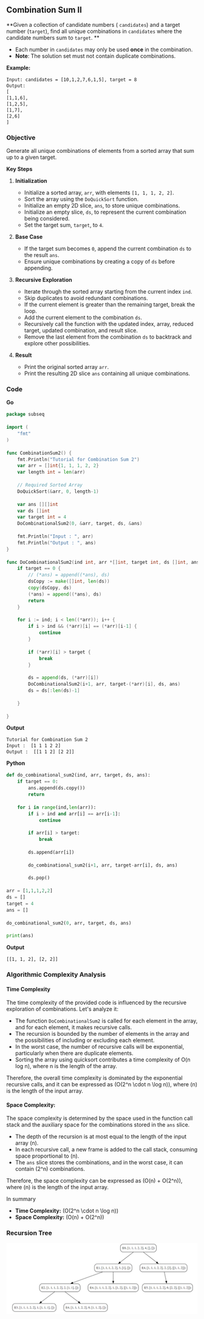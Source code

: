 ## Combination Sum II

**Given a collection of candidate numbers ( `candidates`) and a target number (`target`),  find all unique combinations in `candidates` where the candidate numbers sum to `target`. **
- Each number in `candidates` may only be used **once** in the combination.
- **Note**: The solution set must not contain duplicate combinations.

**Example:**
```
Input: candidates = [10,1,2,7,6,1,5], target = 8
Output:
[
[1,1,6],
[1,2,5],
[1,7],
[2,6]
]
```

### Objective
Generate all unique combinations of elements from a sorted array that sum up to a given target.

**Key Steps**

1. **Initialization**
    
    - Initialize a sorted array, `arr`, with elements `[1, 1, 1, 2, 2]`.
    - Sort the array using the `DoQuickSort` function.
    - Initialize an empty 2D slice, `ans`, to store unique combinations.
    - Initialize an empty slice, `ds`, to represent the current combination being considered.
    - Set the target sum, `target`, to `4`.
2. **Base Case**
    
    - If the target sum becomes `0`, append the current combination `ds` to the result `ans`.
    - Ensure unique combinations by creating a copy of `ds` before appending.
3. **Recursive Exploration**
    
    - Iterate through the sorted array starting from the current index `ind`.
    - Skip duplicates to avoid redundant combinations.
    - If the current element is greater than the remaining target, break the loop.
    - Add the current element to the combination `ds`.
    - Recursively call the function with the updated index, array, reduced target, updated combination, and result slice.
    - Remove the last element from the combination `ds` to backtrack and explore other possibilities.
4. **Result**
    
    - Print the original sorted array `arr`.
    - Print the resulting 2D slice `ans` containing all unique combinations.

### Code

**Go**
```go
package subseq

import (
	"fmt"
)

func CombinationSum2() {
	fmt.Println("Tutorial for Combination Sum 2")
	var arr = []int{1, 1, 1, 2, 2}
	var length int = len(arr)

	// Required Sorted Array
	DoQuickSort(&arr, 0, length-1)

	var ans [][]int
	var ds []int
	var target int = 4
	DoCombinationalSum2(0, &arr, target, ds, &ans)

	fmt.Println("Input : ", arr)
	fmt.Println("Output : ", ans)
}

func DoCombinationalSum2(ind int, arr *[]int, target int, ds []int, ans *[][]int) {
	if target == 0 {
		// (*ans) = append((*ans), ds)
		dsCopy := make([]int, len(ds))
		copy(dsCopy, ds)
		(*ans) = append((*ans), ds)
		return
	}

	for i := ind; i < len((*arr)); i++ {
		if i > ind && (*arr)[i] == (*arr)[i-1] {
			continue
		}

		if (*arr)[i] > target {
			break
		}

		ds = append(ds, (*arr)[i])
		DoCombinationalSum2(i+1, arr, target-(*arr)[i], ds, ans)
		ds = ds[:len(ds)-1]

	}

}

```

**Output**
```
Tutorial for Combination Sum 2
Input :  [1 1 1 2 2]
Output :  [[1 1 2] [2 2]]
```

**Python**
```python
def do_combinational_sum2(ind, arr, target, ds, ans):
    if target == 0:
        ans.append(ds.copy())
        return

    for i in range(ind,len(arr)):
        if i > ind and arr[i] == arr[i-1]:
            continue

        if arr[i] > target:
            break

        ds.append(arr[i])

        do_combinational_sum2(i+1, arr, target-arr[i], ds, ans)
        
        ds.pop()

arr = [1,1,1,2,2]
ds = []
target = 4
ans = []

do_combinational_sum2(0, arr, target, ds, ans)

print(ans)
```

**Output**
```
[[1, 1, 2], [2, 2]]
```
### Algorithmic Complexity Analysis

#### Time Complexity
The time complexity of the provided code is influenced by the recursive exploration of combinations. Let's analyze it:

- The function `DoCombinationalSum2` is called for each element in the array, and for each element, it makes recursive calls.
- The recursion is bounded by the number of elements in the array and the possibilities of including or excluding each element.
- In the worst case, the number of recursive calls will be exponential, particularly when there are duplicate elements.
- Sorting the array using quicksort contributes a time complexity of O(n log n), where n is the length of the array.

Therefore, the overall time complexity is dominated by the exponential recursive calls, and it can be expressed as \(O(2^n \cdot n \log n)\), where \(n\) is the length of the input array.

#### Space Complexity:
The space complexity is determined by the space used in the function call stack and the auxiliary space for the combinations stored in the `ans` slice.

- The depth of the recursion is at most equal to the length of the input array \(n\).
- In each recursive call, a new frame is added to the call stack, consuming space proportional to \(n\).
- The `ans` slice stores the combinations, and in the worst case, it can contain \(2^n\) combinations.

Therefore, the space complexity can be expressed as \(O(n) + O(2^n)\), where \(n\) is the length of the input array.

In summary
- **Time Complexity:** \(O(2^n \cdot n \log n)\)
- **Space Complexity:** \(O(n) + O(2^n)\)

### Recursion Tree

![combinationsum2.png](img/combinationsum2.PNG)